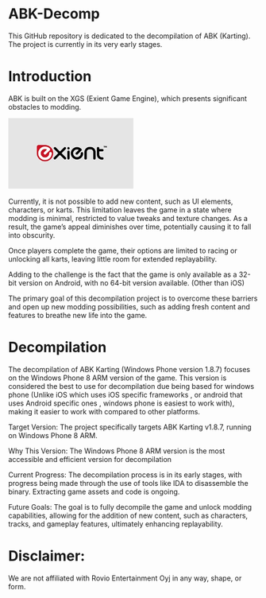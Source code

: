 # ABK-Decomp

This GitHub repository is dedicated to the decompilation of ABK (Karting).
The project is currently in its very early stages.

# Introduction

ABK is built on the XGS (Exient Game Engine), which presents significant obstacles to modding.

<img src="./ReadmeImages/ExientLogo.png" width="50%">

Currently, it is not possible to add new content, such as UI elements, characters, or karts.
This limitation leaves the game in a state where modding is minimal, restricted to value tweaks and texture changes. As a result, the game’s appeal diminishes over time, potentially causing it to fall into obscurity.

Once players complete the game, their options are limited to racing or unlocking all karts, leaving little room for extended replayability.

Adding to the challenge is the fact that the game is only available as a 32-bit version on Android, with no 64-bit version available. (Other than iOS)

The primary goal of this decompilation project is to overcome these barriers and open up new modding possibilities, such as adding fresh content and features to breathe new life into the game.

# Decompilation
The decompilation of ABK Karting (Windows Phone version 1.8.7) focuses on the Windows Phone 8 ARM version of the game. This version is considered the best to use for decompilation due being based for windows phone (Unlike iOS which uses iOS specific frameworks , or android that uses Android specific ones , windows phone is easiest to work with), making it easier to work with compared to other platforms.

Target Version: The project specifically targets ABK Karting v1.8.7, running on Windows Phone 8 ARM.

Why This Version: The Windows Phone 8 ARM version is the most accessible and efficient version for decompilation

Current Progress: The decompilation process is in its early stages, with progress being made through the use of tools like IDA to disassemble the binary. Extracting game assets and code is ongoing.

Future Goals: The goal is to fully decompile the game and unlock modding capabilities, allowing for the addition of new content, such as characters, tracks, and gameplay features, ultimately enhancing replayability.

# Disclaimer:
We are not affiliated with Rovio Entertainment Oyj in any way, shape, or form.
